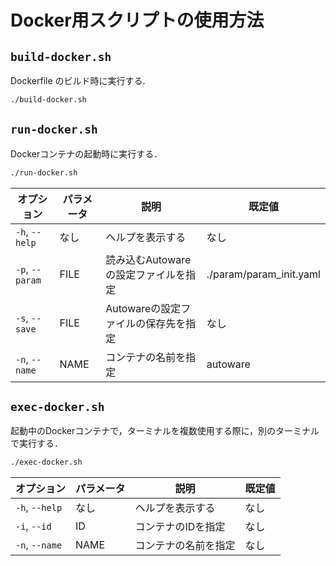 # Docker用スクリプトの使用方法

## `build-docker.sh`

Dockerfile のビルド時に実行する.

```bash
./build-docker.sh
```

## `run-docker.sh`

Dockerコンテナの起動時に実行する．

```bash
./run-docker.sh
```

|オプション     |パラメータ|説明                                |既定値                 |
|---------------|----------|------------------------------------|-----------------------|
|`-h`, `--help` |なし      |ヘルプを表示する                    |なし                   |
|`-p`, `--param`|FILE      |読み込むAutowareの設定ファイルを指定|./param/param_init.yaml|
|`-s`, `--save` |FILE      |Autowareの設定ファイルの保存先を指定|なし                   |
|`-n`, `--name` |NAME      |コンテナの名前を指定                |autoware               |


## `exec-docker.sh`

起動中のDockerコンテナで，ターミナルを複数使用する際に，別のターミナルで実行する．

```bash
./exec-docker.sh
```

|オプション     |パラメータ|説明                                |既定値                 |
|---------------|----------|------------------------------------|-----------------------|
|`-h`, `--help` |なし      |ヘルプを表示する                    |なし                   |
|`-i`, `--id`   |ID        |コンテナのIDを指定                  |なし                   |
|`-n`, `--name` |NAME      |コンテナの名前を指定                |なし                   |
